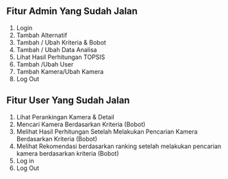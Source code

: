 ## Fitur Admin Yang Sudah Jalan
1. Login
2. Tambah Alternatif
3. Tambah / Ubah Kriteria & Bobot
4. Tambah / Ubah Data Analisa 
5. Lihat Hasil Perhitungan TOPSIS 
6. Tambah /Ubah User
7. Tambah Kamera/Ubah Kamera
8. Log Out

## Fitur User Yang Sudah Jalan
1. Lihat Perankingan Kamera & Detail
2. Mencari Kamera Berdasarkan Kriteria (Bobot)
3. Melihat Hasil Perhitungan Setelah Melakukan Pencarian Kamera Berdasarkan Kriteria (Bobot)
4. Melihat Rekomendasi berdasarkan ranking setelah melakukan pencarian kamera berdasarkan kriteria (Bobot)
5. Log in
6. Log Out




